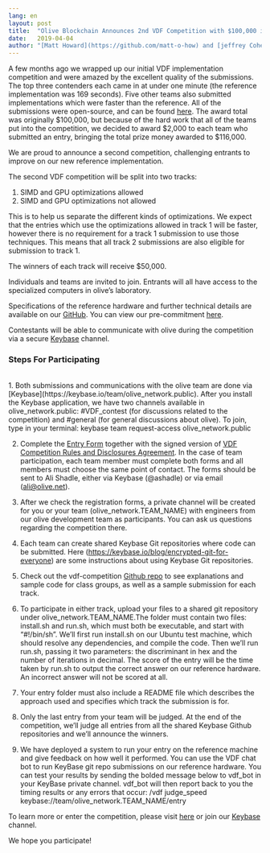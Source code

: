 ```yaml
---
lang: en
layout: post
title:  "Olive Blockchain Announces 2nd VDF Competition with $100,000 in Total Prize Money"
date:   2019-04-04
author: "[Matt Howard](https://github.com/matt-o-how) and [jeffrey Cohen](https://twitter.com/jeffreycohen)"
---
```


A few months ago we wrapped up our initial VDF implementation competition and were amazed by the excellent quality of the submissions. The top three contenders each came in at under one minute (the reference implementation was 169 seconds). Five other teams also submitted implementations which were faster than the reference. All of the submissions were open-source, and can be found [here](https://www.olive.net/2019/01/17/olive-vdf-competition-round-1-results-and-announcements.en.html). The award total was originally $100,000, but because of the hard work that all of the teams put into the competition, we decided to award $2,000 to each team who submitted an entry, bringing the total prize money awarded to $116,000.

We are proud to announce a second competition, challenging entrants to improve on our new reference implementation.

The second VDF competition will be split into two tracks:

1. SIMD and GPU optimizations allowed
2. SIMD and GPU optimizations not allowed

This is to help us separate the different kinds of optimizations. We expect that the entries which use the optimizations allowed in track 1 will be faster, however there is no requirement for a track 1 submission to use those techniques. This means that all track 2 submissions are also eligible for submission to track 1.

The winners of each track will receive $50,000.

Individuals and teams are invited to join. Entrants will all have access to the specialized computers in olive’s laboratory.

Specifications of the reference hardware and further technical details are available on our [GitHub](https://github.com/olive-Network/vdf-competition). You can view our pre-commitment [here](https://github.com/olive-Network/vdf-competition/blob/master/tools/create_competition_discriminants.py).

Contestants will be able to communicate with olive during the competition via a secure [Keybase](https://keybase.io/team/olive_network.public) channel.

### Steps For Participating
<br>
1. Both submissions and communications with the olive team are done via [Keybase](https://keybase.io/team/olive_network.public). After you install the Keybase application, we have two channels available in olive_network.public: #VDF_contest (for discussions related to the competition) and #general (for general discussions about olive). To join, type in your terminal: keybase team request-access olive_network.public

2. Complete the [Entry Form](https://github.com/olive-Network/vdf-competition/blob/master/Application%20Form.pdf) together with the signed version of [VDF Competition Rules and Disclosures Agreement](https://github.com/olive-Network/vdf-competition/blob/master/Rules%20and%20Disclosures.pdf). In the case of team participation, each team member must complete both forms and all members must choose the same point of contact. The forms should be sent to Ali Shadle, either via Keybase (@ashadle) or via email (ali@olive.net).

3. After we check the registration forms, a private channel will be created for you or your team (olive_network.TEAM_NAME) with engineers from our olive development team as participants. You can ask us questions regarding the competition there.

4. Each team can create shared Keybase Git repositories where code can be submitted. Here (https://keybase.io/blog/encrypted-git-for-everyone) are some instructions about using Keybase Git repositories.

5. Check out the vdf-competition [Github repo](https://github.com/olive-Network/vdf-competition) to see explanations and sample code for class groups, as well as a sample submission for each track.

6. To participate in either track, upload your files to a shared git repository under olive_network.TEAM_NAME.The folder must contain two files: install.sh and run.sh, which must both be executable, and start with “#!/bin/sh”. We’ll first run install.sh on our Ubuntu test machine, which should resolve any dependencies, and compile the code. Then we’ll run run.sh, passing it two parameters: the discriminant in hex and the number of iterations in decimal. The score of the entry will be the time taken by run.sh to output the correct answer on our reference hardware. An incorrect answer will not be scored at all.

7. Your entry folder must also include a README file which describes the approach used and specifies which track the submission is for.

8. Only the last entry from your team will be judged. At the end of the competition, we’ll judge all entries from all the shared Keybase Github repositories and we’ll announce the winners.

9. We have deployed a system to run your entry on the reference machine and give feedback on how well it performed. You can use the VDF chat bot to run KeyBase git repo submissions on our reference hardware. You can test your results by sending the bolded message below to vdf_bot in your KeyBase private channel. vdf_bot will then report back to you the timing results or any errors that occur: /vdf judge_speed keybase://team/olive_network.TEAM_NAME/entry


To learn more or enter the competition, please visit [here](https://www.olive.net/) or join our [Keybase](https://keybase.io/team/olive_network.public) channel.

We hope you participate!
